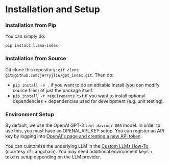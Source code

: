 # Installation and Setup

### Installation from Pip

You can simply do:
```
pip install llama-index
```

### Installation from Source
Git clone this repository: `git clone git@github.com:jerryjliu/gpt_index.git`. Then do:

- `pip install -e .` if you want to do an editable install (you can modify source files) of just the package itself.
- `pip install -r requirements.txt` if you want to install optional dependencies + dependencies used for development (e.g. unit testing).


### Environment Setup

By default, we use the OpenAI GPT-3 `text-davinci-003` model. In order to use this, you must have an OPENAI_API_KEY setup.
You can register an API key by logging into [OpenAI's page and creating a new API token](https://beta.openai.com/account/api-keys).

You can customize the underlying LLM in the [Custom LLMs How-To](/how_to/custom_llms.md) (courtesy of Langchain). You may
need additional environment keys + tokens setup depending on the LLM provider.

